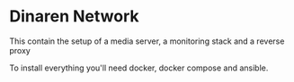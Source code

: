 # Dinaren Network

This contain the setup of a media server, a monitoring stack and a reverse proxy

To install everything you'll need docker, docker compose and ansible.
